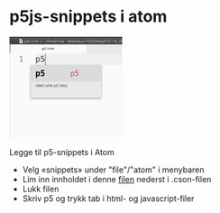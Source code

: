 # p5js-snippets i atom

<img src="p5snippet.png" alt="drawing" width="200"/>


Legge til p5-snippets i Atom


 - Velg «snippets» under "file"/"atom" i menybaren
 - Lim inn innholdet i denne [filen](./snippets.cson) nederst i .cson-filen
 - Lukk filen
 - Skriv p5 og trykk tab i html- og javascript-filer
